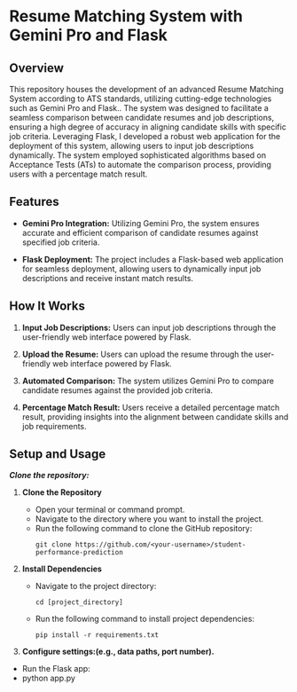 # Resume Matching System with Gemini Pro and Flask
## Overview

This repository houses the development of an advanced Resume Matching System according to ATS standards, utilizing cutting-edge technologies such as Gemini Pro and Flask.. The system was designed to facilitate a seamless comparison between candidate resumes and job descriptions, ensuring a high degree of accuracy in aligning candidate skills with specific job criteria. Leveraging Flask, I developed a robust web application for the deployment of this system, allowing users to input job descriptions dynamically. The system employed sophisticated algorithms based on Acceptance Tests (ATs) to automate the comparison process, providing users with a percentage match result. 

## Features

- **Gemini Pro Integration:** Utilizing Gemini Pro, the system ensures accurate and efficient comparison of candidate resumes against specified job criteria.

- **Flask Deployment:** The project includes a Flask-based web application for seamless deployment, allowing users to dynamically input job descriptions and receive instant match results.

## How It Works

1. **Input Job Descriptions:** Users can input job descriptions through the user-friendly web interface powered by Flask.

2. **Upload the Resume:** Users can upload the resume through the user-friendly web interface powered by Flask. 

3. **Automated Comparison:** The system utilizes Gemini Pro to compare candidate resumes against the provided job criteria.

4. **Percentage Match Result:** Users receive a detailed percentage match result, providing insights into the alignment between candidate skills and job requirements.

## Setup and Usage

***Clone the repository:***

1. **Clone the Repository**
   - Open your terminal or command prompt.
   - Navigate to the directory where you want to install the project.
   - Run the following command to clone the GitHub repository:
     ```
     git clone https://github.com/<your-username>/student-performance-prediction
     ```

2. **Install Dependencies**
   - Navigate to the project directory:
     ```
     cd [project_directory]
     ```
   - Run the following command to install project dependencies:
     ```
     pip install -r requirements.txt
     ```

3. **Configure settings:(e.g., data paths, port number).**
  - Run the Flask app:
  - python app.py
